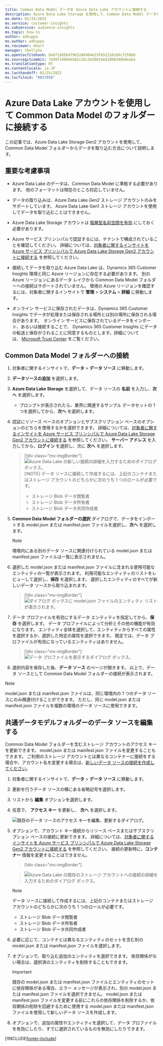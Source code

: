 ```yaml
---
title: Common Data Model データを Azure Data Lake アカウントに接続する
description: Azure Data Lake Storage を使用して、Common Data Model データを操作します。
ms.date: 01/25/2022
ms.service: customer-insights
ms.subservice: audience-insights
ms.topic: how-to
author: adkuppa
ms.author: adkuppa
ms.reviewer: mhart
manager: shellyha
ms.openlocfilehash: 8a871d65bd79d3246984e23fb52210c8dc7259b8
ms.sourcegitcommit: 7a99f3490e6582c2bc2b38019ed1898348b0eaba
ms.translationtype: HT
ms.contentlocale: ja-JP
ms.lasthandoff: 01/25/2022
ms.locfileid: "8027058"
---
```

# <a name="connect-to-a-common-data-model-folder-using-an-azure-data-lake-account"></a>Azure Data Lake アカウントを使用して Common Data Model のフォルダーに接続する

この記事では、Azure Data Lake Storage Gen2 アカウントを使用して、Common Data Model フォルダーからデータを取り込む方法について説明します。

## <a name="important-considerations"></a>重要な考慮事項

- Azure Data Lake のデータは、Common Data Model に準拠する必要があります。 他のフォーマットは現在のところ対応していません。

- データの取り込みは、Azure Data Lake *Gen2* ストレージ アカウントのみをサポートしています。 Azure Data Lake Gen1 ストレージ アカウントを使用してデータを取り込むことはできません。

- Azure Data Lake Storage アカウントは [階層型名前空間を有効](/azure/storage/blobs/data-lake-storage-namespace) にしておく必要があります。

- Azure サービス プリンシパルで認証するには、テナントで構成されていることを確認してください。 詳細については、[対象者に関するインサイトを Azure サービス プリンシパルで Azure Data Lake Storage Gen2 アカウントに接続する](connect-service-principal.md) を参照してください。

- 接続してデータを取り込む Azure Data Lake は、Dynamics 365 Customer Insights 環境と同じ Azure リージョンに存在する必要があります。 別の Azure リージョンにあるデータ レイクから Common Data Model フォルダーへの接続はサポートされていません。 環境の Azure リージョンを確認するには、対象者に関するインサイトで **管理** > **システム** > **詳細** に移動します。

- オンライン サービスに保存されたデータは、Dynamics 365 Customer Insights でデータが処理または保存される場所とは別の場所に保存される場合があります。  オンライン サービスに保存されているデータをインポート、あるいは接続することで、 Dynamics 365 Customer Insights にデータの転送と保存がされることに同意するものとします。詳細については、 [Microsoft Trust Center](https://www.microsoft.com/trust-center) をご覧ください。

## <a name="connect-to-a-common-data-model-folder"></a>Common Data Model フォルダーへの接続

1. 対象者に関するインサイトで、**データ** > **データ ソース** に移動します。

1. **データソースの追加** を選択します。

1. **Azure Data Lake Storage** を選択して、データ ソースの **名前** を入力し、**次へ** を選択します。

   - プロンプトが表示されたら、業界に関連するサンプル データセットの 1 つを選択してから、**次へ** を選択します。 

1. 認証にリソース ベースのオプションとサブスクリプション ベースのオプションのどちらを使用するかを選択できます。 詳細については、[対象者に関するインサイトを Azure サービス プリンシパルで Azure Data Lake Storage Gen2 アカウントに接続する](connect-service-principal.md) を参照してください。 **サーバー アドレス** を入力してから、**ログイン** を選択し、次に **次へ** を選択します。
   > [!div class="mx-imgBorder"]
   > ![Azure Data Lake の新しい接続の詳細を入力するためのダイアログ ボックス。](media/enter-new-storage-details.png)
   > [!NOTE]
   > データ ソースに接続して作成するには、上記のコンテナまたはストレージ アカウントのどちらかに次のうち 1 つのロールが必要です。
   >  - ストレージ Blob データ閲覧者
   >  - ストレージ Blob データ所有者
   >  - ストレージ Blob データ共同作成者

1. **Common Data Model フォルダーの選択** ダイアログで、データをインポートする model.json または manifest.json ファイルを選択し、**次へ** を選択します。
   > [!NOTE]
   > 環境内にある別のデータ ソースに関連付けられている model.json または manifest.json ファイルは一覧に表示されません。

1. 選択した model.json または manifest.json ファイルに含まれる使用可能なエンティティの一覧が表示されます。 利用可能なエンティティのリストをレビューして選択し、**保存** を選択します。 選択したエンティティのすべてが新しいデータ ソースから取り込まれます。
   > [!div class="mx-imgBorder"]
   > ![ダイアログ ボックスに model.json ファイルのエンティティ リストが表示されます。](media/review-entities.png)

8. データ プロファイルを有効にするデータ エンティティを指定してから、**保存** を選択します。 データ プロファイルによって分析とその他の機能が有効になります。 エンティティ全体を選択して、エンティティからすべての属性を選択するか、選択した特定の属性を選択できます。 既定では、データ プロファイルが有効になっているエンティティはありません。
   > [!div class="mx-imgBorder"]
   > ![データ プロファイルを表示するダイアログ ボックス。](media/dataprofiling-entities.png)

9. 選択内容を保存した後、**データ ソース** のページが開きます。 以上で、データ ソースとして Common Data Model フォルダーの接続が表示されます。

> [!NOTE]
> model.json または manifest.json ファイルは、同じ環境内の 1 つのデータ ソースにのみ関連付けることができます。 ただし、同じ model.json または manifest.json ファイルを複数の環境のデータ ソースに使用できます。

## <a name="edit-a-common-data-model-folder-data-source"></a>共通データモデルフォルダーのデータ ソースを編集する

Common Data Model フォルダーを含むストレージ アカウントのアクセス キーを更新できます。 model.json または manifest.json ファイルを変更することもできます。 ご利用のストレージ アカウントとは異なるコンテナーに接続をする場合や、アカウント名を変更する場合は、[新しいデータ ソースの接続を作成してください](#connect-to-a-common-data-model-folder)。

1. 対象者に関するインサイトで、**データ** > **データ ソース** に移動します。

2. 更新を行うデータ ソースの横にある省略記号を選択します。

3. リストから **編集** オプションを選択します。

4. 任意で、 **アクセス キー** を更新し、 **次へ** を選択します。

   ![既存のデータ ソースのアクセス キーを編集、更新するダイアログ。](media/edit-access-key.png)

5. オプションで、アカウント キー接続からリソース ベースまたはサブスクリプション ベースの接続に更新できます。 詳細については、[対象者に関するインサイトを Azure サービス プリンシパルで Azure Data Lake Storage Gen2 アカウントに接続する](connect-service-principal.md) を参照してください。 接続の更新時に、**コンテナー** 情報を変更することはできません。
   > [!div class="mx-imgBorder"]

   > ![Azure Data Lake の既存のストレージ アカウントへの接続の詳細を入力するためのダイアログ ボックス。](media/enter-existing-storage-details.png)

   > [!NOTE]
   > データ ソースに接続して作成するには、上記のコンテナまたはストレージ アカウントのどちらかに次のうち 1 つのロールが必要です。
   >  - ストレージ Blob データ閲覧者
   >  - ストレージ Blob データ所有者
   >  - ストレージ Blob データ共同作成者


6. 必要に応じて、コンテナとは異なるエンティティのセットを含む別の model.json または manifest.json ファイルを選択します。

7. オプションで、取り込む追加のエンティティを選択できます。 依存関係がない場合は、選択済のエンティティを削除することもできます。

   > [!IMPORTANT]
   > 既存の model.json または manifest.json ファイルとエンティティのセットに依存関係がある場合、エラー メッセージが表示され、別の model.json または manifest.json ファイルを選択できません。 model.json または manifest.json ファイルを変更する前にこれらの依存関係を削除するか、依存関係の削除を回避するために使用する model.json または manifest.json ファイルを使用して新しいデータ ソースを作成します。

8. オプションで、追加の属性やエンティティを選択して、データ プロファイルを有効にしたり、すでに選択されているものを無効にしたりできます。   


[!INCLUDE[footer-include](../includes/footer-banner.md)]
